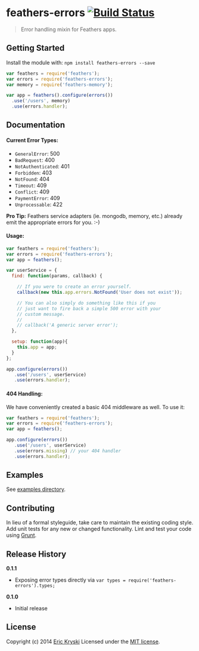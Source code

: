 # feathers-errors [![Build Status](https://travis-ci.org/feathersjs/feathers-errors.svg?branch=master)](https://travis-ci.org/feathersjs/feathers-errors)

> Error handling mixin for Feathers apps.

## Getting Started

Install the module with: `npm install feathers-errors --save`

```js
var feathers = require('feathers');
var errors = require('feathers-errors');
var memory = require('feathers-memory');

var app = feathers().configure(errors())
  .use('/users', memory)
  .use(errors.handler);
```

## Documentation

#### Current Error Types:

* `GeneralError`: 500
* `BadRequest`: 400
* `NotAuthenticated`: 401
* `Forbidden`: 403
* `NotFound`: 404
* `Timeout`: 409
* `Conflict`: 409
* `PaymentError`: 409
* `Unprocessable`: 422

**Pro Tip:** Feathers service adapters (ie. mongodb, memory, etc.) already emit the appropriate errors for you. :-)

#### Usage:

```js
var feathers = require('feathers');
var errors = require('feathers-errors');
var app = feathers();

var userService = {
  find: function(params, callback) {

    // If you were to create an error yourself.
    callback(new this.app.errors.NotFound('User does not exist'));

    // You can also simply do something like this if you
    // just want to fire back a simple 500 error with your
    // custom message.
    // 
    // callback('A generic server error');
  },

  setup: function(app){
    this.app = app;
  }
};

app.configure(errors())
   .use('/users', userService)
   .use(errors.handler);
```

#### 404 Handling:

We have conveniently created a basic 404 middleware as well. To use it:

```js
var feathers = require('feathers');
var errors = require('feathers-errors');
var app = feathers();

app.configure(errors())
   .use('/users', userService)
   .use(errors.missing) // your 404 handler
   .use(errors.handler);
```

## Examples
See [examples directory](https://github.com/feathersjs/feathers-errors/tree/master/examples).

## Contributing
In lieu of a formal styleguide, take care to maintain the existing coding style. Add unit tests for any new or changed functionality. Lint and test your code using [Grunt](http://gruntjs.com/).

## Release History
__0.1.1__

- Exposing error types directly via `var types = require('feathers-errors').types;`

__0.1.0__

- Initial release

## License
Copyright (c) 2014 [Eric Kryski](https://github.com/ekryski)
Licensed under the [MIT license](https://github.com/feathersjs/feathers-errors/blob/master/LICENSE-MIT).
